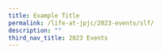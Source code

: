 ```yaml
---
title: Example Title
permalink: /life-at-jpjc/2023-events/slf/
description: ""
third_nav_title: 2023 Events
---
```

